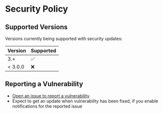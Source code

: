 # Security Policy

## Supported Versions

Versions currently being supported with security updates:

| Version | Supported          |
| ------- | ------------------ |
| 3.+     | :white_check_mark: |
| < 3.0.0 | :x:               |

## Reporting a Vulnerability

- [Open an issue to report a vulnerability](https://github.com/MobileFirstLLC/shortcuts-for-chrome/issues)
- Expect to get an update when vulnerability has been fixed, if you enable notifications for the reported issue
